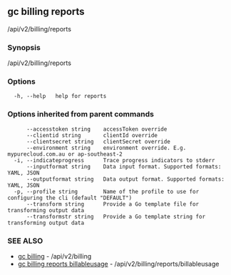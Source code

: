 ## gc billing reports

/api/v2/billing/reports

### Synopsis

/api/v2/billing/reports

### Options

```
  -h, --help   help for reports
```

### Options inherited from parent commands

```
      --accesstoken string    accessToken override
      --clientid string       clientId override
      --clientsecret string   clientSecret override
      --environment string    environment override. E.g. mypurecloud.com.au or ap-southeast-2
  -i, --indicateprogress      Trace progress indicators to stderr
      --inputformat string    Data input format. Supported formats: YAML, JSON
      --outputformat string   Data output format. Supported formats: YAML, JSON
  -p, --profile string        Name of the profile to use for configuring the cli (default "DEFAULT")
      --transform string      Provide a Go template file for transforming output data
      --transformstr string   Provide a Go template string for transforming output data
```

### SEE ALSO

* [gc billing](gc_billing.html)	 - /api/v2/billing
* [gc billing reports billableusage](gc_billing_reports_billableusage.html)	 - /api/v2/billing/reports/billableusage


